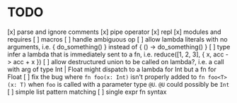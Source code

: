 # TODO

[x] parse and ignore comments
[x] pipe operator
[x] repl
[x] modules and requires
[ ] macros
[ ] handle ambiguous op
[ ] allow lambda literals with no arguments, i.e. { do_something() } instead of { () -> do_something() }
[ ] type infer a lambda that is immediately sent to a fn, i.e. reduce([1, 2, 3], { x, acc -> acc + x })
[ ] allow destructured union to be called on lambda?, i.e. a call with arg of type Int | Float might dispatch to a lambda for Int but a fn for Float
[ ] fix the bug where `fn foo(x: Int)` isn't properly added to `fn foo<T>(x: T)` when `foo` is called with a parameter type `@U`. `@U` could possibly be `Int`
[ ] simple list pattern matching
[ ] single expr fn syntax
